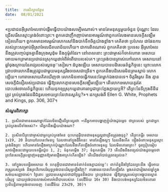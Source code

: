```yaml
---
title:  ការសិក្សាបន្ថែម
date:  08/01/2021
---
```


«ប្រជាជនអ៊ីស្រាអែលចាប់ផ្ដើមធ្វើបាបយ៉ាងសម្បើមណាស់។ មានតែមនុស្សមួយចំនួន ប៉ុណ្ណោះ ដែលជ្រើសរើសស្មោះត្រង់ចំពោះព្រះ។ ពួកគេជាញឹកញាប់មានអារម្មណ៍ថាពួកគេលែងមានសេចក្តីសង្ឃឹមទៀតហើយ។ ពួកគេមានអារម្មណ៍សោកសៅនិងបាក់ទឹកចិត្តយ៉ាងខ្លាំង។ គេគិតថា ប្រហែល ជាផែនការរបស់ព្រះសម្រាប់អ៊ីស្រាអែលជិតបរាជ័យហើយ។ ជាការពិតណាស់ ពួកគេគិតថា ប្រទេស អ៊ីស្រាអែលនឹងត្រូវបញ្ចប់ដូចគ្នានឹងក្រុងសូដុំម និងកូម៉ូរ៉ាដែរ។ នៅពេលនោះ ព្រះជាម្ចាស់ក៏ចាត់ហោរា អេសាយអោយមកព្រមានប្រជាជនស្រុកយូដាអំពីអំពើបាបរបស់គេ។ ព្រះទ្រង់បានត្រាស់ហៅលោក អេសាយនៅឆ្នាំចុងក្រោយនៃរាជ្យរបស់ស្តេចអូ៊សៀស។ ដំបូងឡើយ អេសាយបានបដិសេធព័ន្ធកិច្ចនេះ ព្រោះលោកជ្រាបថាលោកនឹងត្រូវជួបជាមួយមនុស្សរឹងចចេសជាច្រើន។ ពួកគេនឹងបដិសេធមិនព្រមស្តាប់ លោកឡើយ។ ហោរាអេសាយគិតឃើញថា លោកមិនអាចធ្វើការនេះតែម្នាក់ឯងបានទេ។ ចិត្តរឹងរូស និង គ្មានសេចក្តីជំនឿរបស់ប្រជាជន ធ្វើឱ្យលោកគ្មានសេចក្តីសង្ឃឹមឡើយ។ តើលោកអេសាយគួរតែបោះបង់ចោលព័ន្ធកិច្ចនេះ ហើយទុកឲ្យស្រុកយូដាគោរពបូជាព្រះក្លែងក្លាយឬអី? តើព្រះនៃទីក្រុងនីនីវេត្រូវ គ្រប់គ្រងផែនដីជំនួសអោយព្រះនៃឋានសួគ៌ឬ?»។ ដកស្រង់ពី Ellen G. White, Prophets and Kings, pp. 306, 307។

**សំណួរពិភាក្សា**

`1. ប្រសិនជាមាននរណាម្នាក់ដែលមិនជឿលើព្រះសួរថា «តើអ្នកអាចបង្ហាញខ្ញុំយ៉ាងដូចម្តេច ថាព្រះរបស់ អ្នកជាអ្នកគ្រប់គ្រងលើទាំងអស់?» តើអ្នកនឹងឆ្លើយយ៉ាងណា?`

`2. ប្រសិនបើព្រះជាម្ចាស់ជាអ្នកគ្រប់គ្រងមែន ចុះហេតុអ្វីបានជាមនុស្សល្អជាច្រើនត្រូវរងទុក្ខ? តើព្រះគម្ពីរ អេសាយ 1៖19, 20 និយាយបែបនេះមែនឬ ដែលថានៅក្នុងជីវិតនេះ មានតែរឿងល្អៗ ដែលនឹងកើត ឡើងចំពោះមនុស្សស្មោះត្រង់និងព្រះ ហើយមានតែរឿងអាក្រក់ប៉ុណ្ណោះដែលនឹងកើតឡើងចំពោះមនុស្ស ដែលមិនគោរពព្រះ? ចូរប្រៀបធៀបសាច់រឿងនេះជាមួយបទគម្ពីរយ៉ូប 1, 2; ទំនុកតម្កើង 37; ទំនុកតម្កើង 73 តើយើងនឹងពន្យល់យ៉ាងដូចម្តេចថាព្រះនៃសេចក្តីស្រឡាញ់អនុញ្ញាតឱ្យមានរឿងអាក្រក់កើតឡើង? តើយើងចាំបាច់ត្រូវពន្យល់ទេ?`

`3. នៅក្នុងបទគម្ពីរអេសាយ 6 ហេតុអ្វីបានជាវាមានទំនាក់ទំនងគ្នាដល់ម្លេ៉ះ ពាក់ព័ន្ធនឹងថ្ងៃដែលព្រះនឹង ធ្វើអោយរាស្រ្តរបស់ទ្រង់ និងព្រះវិហារបរិសុទ្ធទ្រង់បានបរិសុទ្ធឡើងវិញ? ការងារនេះបានកើតឡើងតែ ម្តងគត់ជារៀងរាល់ឆ្នាំក្នុងសម័យសញ្ញាចាស់។ ថ្ងៃនោះ ត្រូវបានគេស្គាល់ថាជាថ្ងៃធួននឹងបាប ព្រះទ្រង់បាន ធ្វើឱ្យរាស្ដ្ររបស់ព្រះអង្គបានស្អាតបរិសុទ្ធ ដោយទ្រង់បានលាងសំអាតអំពើបាបរបស់គេ (លេវីវិន័យ 16៖ 30) និងបោះបង់មនុស្សដែលមិនគោរពប្រតិបត្តិតាមទ្រង់ចោលចេញ (លេវីវិន័យ 23៖29, 30)។`